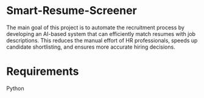 # Smart-Resume-Screener
The main goal of this project is to automate the recruitment process by developing an AI-based system that can efficiently match resumes with job descriptions. This reduces the manual effort of HR professionals, speeds up candidate shortlisting, and ensures more accurate hiring decisions.

# Requirements
Python

